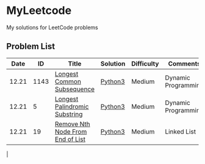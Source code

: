 # MyLeetcode


My solutions for LeetCode problems

## Problem List

| Date  | ID   | Title                                                                                        | Solution                  | Difficulty | Comments            |
|-------|------|----------------------------------------------------------------------------------------------|---------------------------|------------|---------------------|
| 12.21 | 1143 | [Longest Common Subsequence](https://leetcode.com/problems/longest-common-subsequence)       | [Python3](./1143/1143.py) | Medium     | Dynamic Programming |
| 12.21 | 5    | [Longest Palindromic Substring](https://leetcode.com/problems/longest-palindromic-substring) | [Python3](./5/5.py)       | Medium     | Dynamic Programming |
|12.21| 19   | [Remove Nth Node From End of List](https://leetcode.com/problems/remove-nth-node-from-end-of-list)                                                         | [Python3](./19/19.py)     | Medium     | Linked List         |
 |